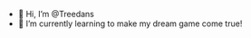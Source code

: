 - 👋 Hi, I’m @Treedans
- 🌱 I’m currently learning to make my dream game come true!
<!---
Treedans/Treedans is a ✨ special ✨ repository because its `README.md` (this file) appears on your GitHub profile.
You can click the Preview link to take a look at your changes.
--->
